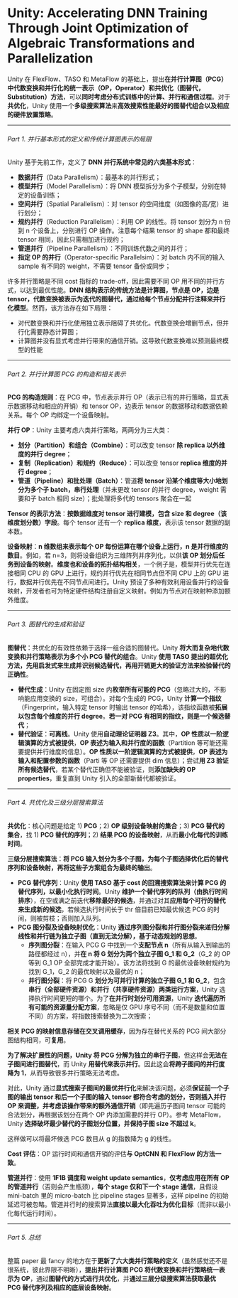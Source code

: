 # Unity: Accelerating DNN Training Through Joint Optimization of Algebraic Transformations and Parallelization

Unity 在 FlexFlow、TASO 和 MetaFlow 的基础上，提出**在并行计算图（PCG）中代数变换和并行化的统一表示（OP，Operator）和共优化（图替代，Substitution）方法**，可以**同时考虑分布式训练中的计算、并行和通信过程**。对于**共优化**，Unity 使用一个**多级搜索算法**来**高效搜索性能最好的图替代组合以及相应的硬件放置策略**。

----------

###### Part 1. 并行基本形式的定义和传统计算图表示的局限

Unity 基于先前工作，定义了 **DNN 并行系统中常见的六类基本形式**：

- **数据并行**（Data Parallelism）：最基本的并行形式；
- **模型并行**（Model Parallelism）：将 DNN 模型拆分为多个子模型，分别在特定的设备训练；
- **空间并行**（Spatial Parallelism）：对 tensor 的空间维度（如图像的高/宽）进行划分；
- **规约并行**（Reduction Parallelism）：利用 OP 的线性。将 tensor 划分为 n 份到 n 个设备上，分别进行 OP 操作。注意每个结果 tensor 的 shape 都和最终 tensor 相同，因此只需相加进行规约；
- **管道并行**（Pipeline Parallelism）：不同训练代数之间的并行；
- **指定 OP 的并行**（Operator-specific Parallelsim）：对 batch 内不同的输入 sample 有不同的 weight，不需要 tensor 备份或同步；

许多并行策略是不同 cost 指标的 trade-off，因此需要不同 OP 用不同的并行方式，以达到最优性能。**DNN 结构表示的传统方法是计算图，节点是 OP，边是 tensor，代数变换被表示为迭代的图替代，通过给每个节点分配并行注释来并行化模型**。然而，该方法存在如下局限：

- 对代数变换和并行化使用独立表示阻碍了共优化。代数变换会增删节点，但并行化需要静态计算图；
- 计算图并没有显式考虑并行带来的通信开销。这导致代数变换难以预测最终模型的性能

-------------

###### Part 2. 并行计算图 PCG 的构造和相关表示

**PCG 的构造规则**：在 PCG 中，节点表示并行 OP（表示已有的并行策略，显式表示数据移动和相应的开销）和 tensor OP，边表示 tensor 的数据移动和数据依赖关系。每个 OP 均绑定一个设备映射。

**并行 OP**：Unity 主要考虑六类并行策略，两两分为三大类：

- **划分（Partition）和组合（Combine）**：可以改变 tensor **除 replica 以外维度的并行 degree**；
- **复制（Replication）和规约（Reduce）**：可以改变 tensor **replica 维度的并行 degree**；
- **管道（Pipeline）和批处理（Batch）**：管道**将 tensor 沿某个维度等大小地划分为多个子 batch，串行处理**（并未更改 tensor 的并行 degree，weight 需要和子 batch 相同 size）；批处理将多代的 tensors 聚合在一起

**Tensor 的表示方法**：**按数据维度对 tensor 进行建模，包含 size 和 degree（该维度划分数）字段**。每个 tensor 还有一个 **replica 维度**，表示该 tensor 数据的副本数。

**设备映射**：**n 维数组来表示每个 OP 每份运算在哪个设备上运行，n 是并行维度的数目**。例如，若 n=3，则将设备组织为三维阵列并序列化，以供**该 OP 划分后任务到设备的映射**。**维度也和设备的拓扑结构相关**，一个例子是，模型并行优先在连接相同 CPU 的 GPU 上进行，规约并行优先在相同节点但不同 CPU 上的 GPU 进行，数据并行优先在不同节点间进行。Unity 预设了多种有效利用设备并行的设备映射，开发者也可为特定硬件结构注册自定义映射。例如为节点对在映射种添加额外维度。

-----------

###### Part 3. 图替代的生成和验证

**图替代**：共优化的有效性依赖于选择一组合适的图替代。Unity **将大而复杂地代数变换和并行策略表示为多个小 PCG 替代的组合**。Unity **使用 TASO 提出的超优化方法，先用启发式来生成并识别候选替代，再用开销更大的验证方法来检验替代的正确性**。

- **替代生成**：Unity 在固定图 size 内**枚举所有可能的 PCG**（忽略过大的，不影响能应用变换的 size，可组合）。对每个生成的 PCG，Unity **计算一个指纹**（Fingerprint，输入特定 tensor 时输出 tensor 的哈希），该指纹函数被**拓展以包含每个维度的并行 degree**。**若一对 PCG 有相同的指纹，则是一个候选替代**；
- **替代验证**：**可离线**。Unity 使用**自动理论证明器 Z3**。其中，**OP 性质以一阶逻辑演算的方式被提供**，**OP 表述为输入和并行度的函数**（Partition 等可能还需要提供并行维度的信息）。**OP 性质以一阶逻辑演算的方式被提供**，**OP 表述为输入和配置参数的函数**（Parti 等 OP 还需要提供 dim 信息）；尝试**用 Z3 验证所有候选替代**，若某个替代正确但不能被验证，则**添加缺失的 OP properties**，重复直到 Unity 引入的全部新替代都被验证。

-------

###### Part 4. 共优化及三级分层搜索算法

**共优化**：核心问题是给定 1) **PCG**；2) **OP 级别设备映射的集合**；3) **PCG 替代的集合**，找 1) **PCG 替代的序列**；2) **结果 PCG 的设备映射**，从而**最小化每代的训练时间**。

**三级分层搜索算法**：**将 PCG 输入划分为多个子图，为每个子图选择优化后的替代序列和设备映射，再将这些子方案组合为最终的输出**。

- **PCG 替代序列**：Unity **使用 TASO 基于 cost 的回溯搜索算法来计算 PCG 的替代序列，以最小化执行时间**。Unity **维护一个替代序列的队列（由执行时间排序**），在空或满之前迭代**移除最好的候选**，并通过对其**应用每个可行的替代来生成新的候选**，若候选执行时间长于 thr 倍目前已知最优候选 PCG 的时间，则被剪枝；否则加入队列。
- **PCG 图分裂及设备映射优化**：Unity **通过序列图分裂和并行图分裂来递归分解线性和并行链为独立子图（直到无法分解），基于动态规划的思想**。
    - **序列图分裂**：在输入 PCG G 中找到一个**支配节点 n**（所有从输入到输出的路径都经过 n），并**在 n 将 G 划分为两个独立子图 G_1 和 G_2**（G_2 的 OP 等到 G_1 OP 全部完成才能开始）。该方法将找到 G 的最优设备映射规约为找到 G_1，G_2 的最优映射以及最优的 n；
    - **并行图分裂**：将 PCG G **划分为可并行计算的独立子图 G_1 和 G_2**，包含**串行（全部硬件资源）和并行（共享硬件资源）两类运行方案**，Unity 选择执行时间更短的哪个。为了**在并行时划分可用资源**，Unity **迭代遍历所有可能的资源量分配方案**，忽略是仅 GPU 序号不同（而不是数量和位置不同）的方案，将指数搜索替换为二次搜索；

**相关 PCG 的映射信息存储在交叉调用缓存**，因为存在替代关系的 PCG 间大部分图结构相同，可**复用**。

**为了解决扩展性的问题，Unity 将 PCG 分解为独立的串行子图**，但这样会**无法在子图间进行图替代**，而 Unity **用替代来表示并行**。因此这会**将跨子图间的并行度降为 1**，从而导致很多并行策略无法考虑。 

对此，Unity 通过**显式搜索子图间的最优并行化**来解决该问题，必须**保证前一个子图的输出 tensor 和后一个子图的输入 tensor 都符合考虑的划分，否则插入并行 OP 来调整，并考虑该操作带来的额外通信开销**（即先遍历子图间 tensor 可能的合法划分，再根据该划分在两个 OP 内添加需要的并行 OP）。参考 MetaFlow，Unity **选择破坏最少替代的子图划分位置，并保持子图 size 不超过 k**。

这样做可以将最坏候选 PCG 数目从 g 的指数降为 g 的线性。

**Cost 评估**：OP 运行时间和通信开销的评估**与 OptCNN 和 FlexFlow 的方法一致**。

**管道并行**：使用 **1F1B 调度和 weight update semantics**，**仅考虑应用在所有 OP 的管道并行**（否则会产生瓶颈），**每个 stage 仅和下一个 stage 通信**，且假设 mini-batch 里的 micro-batch 比 pipeline stages 显著多，这样 pipeline 的初始延迟可被忽略。管道并行时的搜索算法**直接以最大化吞吐为优化目标**（而非以最小化每代运行时间）。

---------

###### Part 5. 总结

整篇 paper 最 fancy 的地方在于**更新了六大类并行策略的定义**（虽然感觉还不是很系统，彼此界限不明晰），**提出并行计算图 PCG 将代数变换和并行策略统一表示为 OP**，通过**图替代的方式进行共优化**，并**通过三层分级搜索算法获取最优 PCG 替代序列及相应的底层设备映射**。
